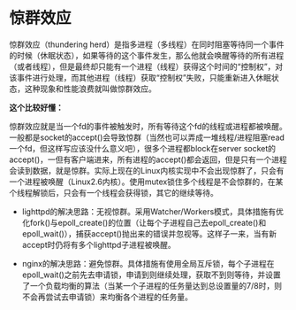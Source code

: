 # 惊群效应

惊群效应（thundering herd）是指多进程（多线程）在同时阻塞等待同一个事件的时候（休眠状态），如果等待的这个事件发生，那么他就会唤醒等待的所有进程（或者线程），但是最终却只能有一个进程（线程）获得这个时间的“控制权”，对该事件进行处理，而其他进程（线程）获取“控制权”失败，只能重新进入休眠状态，这种现象和性能浪费就叫做惊群效应。

**这个比较好懂：**

惊群效应就是当一个fd的事件被触发时，所有等待这个fd的线程或进程都被唤醒。一般都是socket的accept()会导致惊群（当然也可以弄成一堆线程/进程阻塞read一个fd，但这样写应该没什么意义吧），很多个进程都block在server socket的accept()，一但有客户端进来，所有进程的accept()都会返回，但是只有一个进程会读到数据，就是惊群。实际上现在的Linux内核实现中不会出现惊群了，只会有一个进程被唤醒（Linux2.6内核）。使用mutex锁住多个线程是不会惊群的，在某个线程解锁后，只会有一个线程会获得锁，其它的继续等待。


- lighttpd的解决思路：无视惊群。采用Watcher/Workers模式，具体措施有优化fork()与epoll_create()的位置（让每个子进程自己去epoll_create()和epoll_wait()），捕获accept()抛出来的错误并忽视等。这样子一来，当有新accept时仍将有多个lighttpd子进程被唤醒。

- nginx的解决思路：避免惊群。具体措施有使用全局互斥锁，每个子进程在epoll_wait()之前先去申请锁，申请到则继续处理，获取不到则等待，并设置了一个负载均衡的算法（当某一个子进程的任务量达到总设置量的7/8时，则不会再尝试去申请锁）来均衡各个进程的任务量。